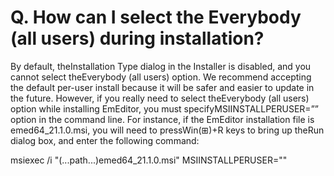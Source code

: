 # Q. How can I select the Everybody (all users) during installation?

By default, theInstallation Type dialog in the Installer is disabled, and you cannot select theEverybody (all users) option. We recommend accepting the default per-user install because it will be safer and easier to update in the future. However, if you really need to select theEverybody (all users) option while installing EmEditor, you must specifyMSIINSTALLPERUSER=”” option in the command line. For instance, if the EmEditor installation file is emed64\_21.1.0.msi, you will need to pressWin(⊞)+R keys to bring up theRun dialog box, and enter the following command:

msiexec /i "(...path...)emed64\_21.1.0.msi" MSIINSTALLPERUSER=""
